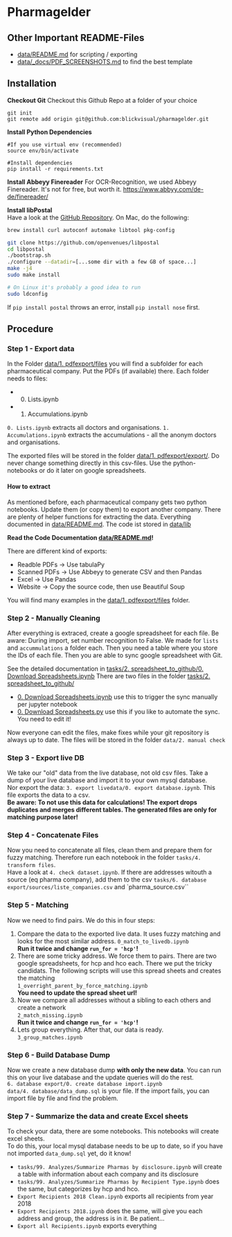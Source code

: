 # Pharmagelder
## Other Important README-Files
* [data/README.md](data/README.md) for scripting / exporting
* [data/_docs/PDF_SCREENSHOTS.md](data/_docs/PDF_SCREENSHOTS.md) to find the best template
## Installation
**Checkout Git**
Checkout this Github Repo at a folder of your choice
```
git init
git remote add origin git@github.com:blickvisual/pharmagelder.git
````

**Install Python Dependencies**
```
#If you use virtual env (recommended)
source env/bin/activate

#Install dependencies
pip install -r requirements.txt
```
**Install Abbeyy Finereader**
For OCR-Recognition, we used Abbeyy Finereader. It's not for free, but worth it.
https://www.abbyy.com/de-de/finereader/

**Install libPostal**  
Have a look at the [GitHub Repository](https://github.com/openvenues/libpostal/). On Mac, do the following:
```bash
brew install curl autoconf automake libtool pkg-config

git clone https://github.com/openvenues/libpostal
cd libpostal
./bootstrap.sh
./configure --datadir=[...some dir with a few GB of space...]
make -j4
sudo make install

# On Linux it's probably a good idea to run
sudo ldconfig
```

If `pip install postal` throws an error, install `pip install nose` first.

## Procedure
### Step 1 - Export data
In the Folder [data/1. pdfexport/files](data/1.%20pdfexport/files/) you will find a subfolder for each pharmaceutical company. Put the PDFs (if available) there. Each folder needs to files:
* 0. Lists.ipynb
* 1. Accumulations.ipynb

`0. Lists.ipynb` extracts all doctors and organisations. `1. Accumulations.ipynb` extracts the accumulations - all the anonym doctors and organisations.

The exported files will be stored in the folder [data/1. pdfexport/export/](data/1.%20pdfexport/export/). Do never change something directly in this csv-files. Use the python-notebooks or do it later on google spreadsheets.

#### How to extract
As mentioned before, each pharmaceutical company gets two python notebooks. Update them (or copy them) to export another company. There are plenty of helper functions for extracting the data.
Everything documented in [data/README.md](data/README.md). The code ist stored in [data/lib](data/lib)

**Read the Code Documentation [data/README.md](data/README.md)!**

There are different kind of exports:
* Readble PDFs -> Use tabulaPy
* Scanned PDFs -> Use Abbeyy to generate CSV and then Pandas
* Excel -> Use Pandas
* Website -> Copy the source code, then use Beautiful Soup

You will find many examples in the [data/1. pdfexport/files](data/1.%20pdfexport/files/) folder.

### Step 2 - Manually Cleaning
After everything is extraced, create a google spreadsheet for each file. Be aware: During import, set number recognition to False. We made for `lists` and `accummulations` a folder each.
Then you need a table where you store the IDs of each file. Then you are able to sync google spreadsheet with Git.

See the detailed documentation in [tasks/2. spreadsheet_to_github/0. Download Spreadsheets.ipynb](tasks/2.%20spreadsheet_to_github/0.%20Download%20Spreadsheets.ipynb)
There are two files in the folder [tasks/2. spreadsheet_to_github/](tasks/2.%20spreadsheet_to_github/)
* [0. Download Spreadsheets.ipynb](tasks/2.%20spreadsheet_to_github/0.%20Download%20Spreadsheets.ipynb) use this to trigger the sync manually per jupyter notebook
* [0. Download Spreadsheets.py](tasks/2.%20spreadsheet_to_github/0.%20Download%20Spreadsheets.py) use this if you like to automate the sync. You need to edit it!

Now everyone can edit the files, make fixes while your git repository is always up to date. The files will be stored in the folder `data/2. manual check`

### Step 3 - Export live DB
We take our "old" data from the live database, not old csv files. Take a dump of your live database and import it to your own mysql database.  
Nor export the data: `3. export livedata/0. export database.ipynb`. This file exports the data to a csv.  
**Be aware: To not use this data for calculations! The export drops duplicates and merges different tables. The generated files are only for matching purpose later!**

### Step 4 - Concatenate Files
Now you need to concatenate all files, clean them and prepare them for fuzzy matching. Therefore run each notebook in the folder `tasks/4. transform files`.  
Have a look at `4. check dataset.ipynb`. If there are addresses witouth a source (eq pharma company), add them to the csv `tasks/6. database export/sources/liste_companies.csv` and `pharma_source.csv``

### Step 5 - Matching
Now we need to find pairs. We do this in four steps:

1. Compare the data to the exported live data. It uses fuzzy matching and looks for the most similar address.
`0_match_to_livedb.ipynb`  
**Run it twice and change `run_for = 'hcp'`!**
2. There are some tricky address. We force them to pairs. There are two google spreadsheets, for hcp and hco each. There we put the tricky candidats. The following scripts will use this spread sheets and creates the matching  
`1_overright_parent_by_force_matching.ipynb`  
**You need to update the spread sheet url!**
3. Now we compare all addresses without a sibling to each others and create a network  
`2_match_missing.ipynb`  
**Run it twice and change `run_for = 'hcp'`!**
4. Lets group everything. After that, our data is ready.  
`3_group_matches.ipynb`

### Step 6 - Build Database Dump
Now we create a new database dump **with only the new data**. You can run this on your live database and the update queries will do the rest.  
`6. database export/0. create database import.ipynb`  
`data/4. database/data_dump.sql` is your file. If the import fails, you can import file by file and find the problem.

### Step 7 - Summarize the data and create Excel sheets
To check your data, there are some notebooks. This notebooks will create excel sheets.  
To do this, your local mysql database needs to be up to date, so if you have not imported `data_dump.sql` yet, do it know!  
* `tasks/99. Analyzes/Summarize Pharmas by disclosure.ipynb` will create a table with information about each company and its disclosure
* `tasks/99. Analyzes/Summarize Pharmas by Recipient Type.ipynb` does the same, but categorizes by hcp and hco.
* `Export Recipients 2018 Clean.ipynb` exports all recipients from year 2018
* `Export Recipients 2018.ipynb` does the same, will give you each address and group, the address is in it. Be patient...
* `Export all Recipients.ipynb` exports everything